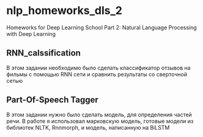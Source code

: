 # nlp_homeworks_dls_2
Homeworks for Deep Learning School Part 2: Natural Language Processing with Deep Learning


## RNN_calssification  
 В этом задании необходимо было сделать классификатор отзывов на фильмы с помощью RNN сети и сравнить результаты со сверточной сетью
 
 
## Part-Of-Speech Tagger
 В этом задании нужно было сделать модель, для определения частей речи. В работе я использовал марковскую модель, готовые модели из библиотек NLTK, Rnnmorph, и модель, написанную на BiLSTM
